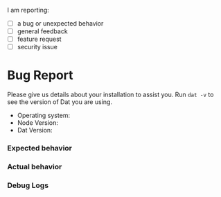 
<!--
Thanks for opening an issue! Please help us address your bug:

- The issue tracker is only for bugs and feature requests.
- Before reporting a bug, please make sure your version of Dat updated to the latest release.
- If you have a question or need general advice, ask us in our Chat: http://chat.datproject.org (#dat on IRC, freenode)
-->

I am reporting:

- [ ] a bug or unexpected behavior
- [ ] general feedback
- [ ] feature request
- [ ] security issue <!-- see security issue note below -->

<!--
**Security Issue:** 

Are you reporting a security issue that would impact general users? Please email us at security@datproject.org to report.
-->

# Bug Report

Please give us details about your installation to assist you. Run `dat -v` to see the version of Dat you are using.

* Operating system:
* Node Version:
* Dat Version:

### Expected behavior

<!-- What do you think should happen? -->

### Actual behavior

<!-- What actually happens? -->

### Debug Logs

<!-- If it is easy to reproduce your bug, please run with the debug output so we can see what is going on. Type `DEBUG=dat* <your-command>` to print debug logs. -->
